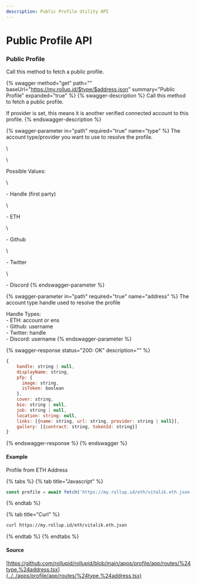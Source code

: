 ```yaml
---
description: Public Profile Utility API
---
```


# Public Profile API

### Public Profile

Call this method to fetch a public profile.

{% swagger method="get" path="" baseUrl="https://my.rollup.id/$type/$address.json" summary="Public Profile" expanded="true" %}
{% swagger-description %}
Call this method to fetch a public profile.&#x20;

If provider is set, this means it is another verified connected account to this profile.
{% endswagger-description %}

{% swagger-parameter in="path" required="true" name="type" %}
The account type/provider you want to use to resolve the profile.

\

\

Possible Values:

\

\- Handle (first party)

\

\- ETH

\

\- Github

\

\- Twitter

\

\- Discord
{% endswagger-parameter %}

{% swagger-parameter in="path" required="true" name="address" %}
The account type handle used to resolve the profile

Handle Types:\
\- ETH: account or ens\
\- Github: username\
\- Twitter: handle\
\- Discord: username
{% endswagger-parameter %}

{% swagger-response status="200: OK" description="" %}

```javascript
{
    handle: string | null,
    displayName: string,
    pfp: {
      image: string,
      isToken: boolean
    },
    cover: string,
    bio: string | null,
    job: string | null,
    location: string: null,
    links: [{name: string, url: string, provider: string | null}],
    gallery: [{contract: string, tokenId: string}]
}
```

{% endswagger-response %}
{% endswagger %}

#### Example

Profile from ETH Address

{% tabs %}
{% tab title="Javascript" %}

```typescript
const profile = await fetch('https://my.rollup.id/eth/vitalik.eth.json')
```

{% endtab %}

{% tab title="Curl" %}

```bash
curl https://my.rollup.id/eth/vitalik.eth.json
```

{% endtab %}
{% endtabs %}

#### Source

[https://github.com/rollupid/rollupid/blob/main/apps/profile/app/routes/%24type.%24address.tsx](../../apps/profile/app/routes/%24type.%24address.tsx)
